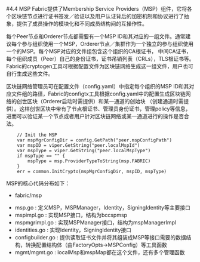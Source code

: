 #4.4 MSP
Fabric提供了Membership Service Providers（MSP）组件，它将各个区块链节点进行证书签发／验证以及用户认证背后的加密机制和协议进行了抽象，提供了成员操作的模块化和不同成员结构间的互操作性。

每个Peer节点和Orderer节点都需要有一个MSP ID和其对应的一组文件。通常建议每个参与组织使用一个MSP，Orderer节点／集群作为一个独立的参与组织使用一个的MSP。每个MSP对应的文件组包含这个组织的CA根证书，
中间CA证书，每个组织成员（Peer）自己的身份证书，证书吊销列表（CRLs），TLS根证书等。Fabric的cryptogen工具可根据配置文件为区块链网络生成这一组文件，用户也可自行生成这些文件。

区块链网络管理员可在配置文件（config.yaml）中指定每个组织的MSP ID和其对应文件组的路径，Fabric的configtx工具根据config.yaml中的配置生成区块链网络的创世区块（Orderer启动时需提供）和某一通道的创始块
（创建通道时需提供）。这样创世区块中带有了节点根证书、管理员身份证书，管理policy等信息，进而可以验证某一个节点或者用户针对区块链网络或某一通道进行的操作是否合法。

```      
 	// Init the MSP
	var mspMgrConfigDir = config.GetPath("peer.mspConfigPath")
	var mspID = viper.GetString("peer.localMspId")
	var mspType = viper.GetString("peer.localMspType")
	if mspType == "" {
		mspType = msp.ProviderTypeToString(msp.FABRIC)
	}
	err = common.InitCrypto(mspMgrConfigDir, mspID, mspType) 
```     

MSP的核心代码分布如下：

* fabric/msp
 + msp.go : 定义MSP，MSPManager，Identity，SigningIdentity等主要接口
 + mspimpl.go : 实现MSP接口，结构为bccspmsp
 + mspmgrimpl.go : 实现MSPManager接口，结构为mspManagerImpl
 + identities.go : 实现Identity，SigningIdentity接口
 + configbuilder.go : 提供读取证书文件并将其组装成MSP等接口需要的数据结构，转换配置结构体（由FactoryOpts->MSPConfig）等工具函数
 + mgmt/mgmt.go : localMsp和mspMap都在这个文件，还有多个管理函数
 
 
